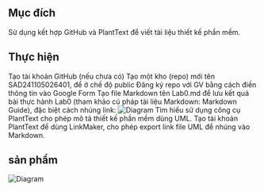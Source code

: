 ## Mục đích
Sử dụng kết hợp GitHub và PlantText để viết tài liệu thiết kế phần mềm.
## Thực hiện
Tạo tài khoản GitHub (nếu chưa có)
Tạo một kho (repo) mới tên SAD241105026401, để ở chế độ public
Đăng ký repo với GV bằng cách điền thông tin vào Google Form
Tạo file Markdown tên Lab0.md để lưu kết quả bài thực hành Lab0 (tham khảo cú pháp tài liệu Markdown: Markdown Guide), đặc biệt cách nhúng link:
![Diagram](http://www.plantuml.com/plantuml/png/encoded-diagram-text)
Tìm hiểu sử dụng công cụ PlantText cho phép mô tả thiết kế phần mềm dùng UML.
Tạo tài khoản PlantText để dùng LinkMaker, cho phép export link file UML để nhúng vào Markdown.

## sản phẩm
![Diagram](https://www.planttext.com/api/plantuml/png/r9A_Ji907CVtFiLlXCI-G6C8YIIGW5ED-qahlQIz8_Gm4CB4v60Yet6Hk94uwMHZ78uNwHFu2lxQNjixq3Wns85otz-_p_Tt_Ke-sx4W4p6DGciOaZY6NfhS3LtA0ci1ODaGoMStJTOEK2Po8S242xbb3hXYGjae5zb8FispAWSwHFYv5gR9urZB0jYjToiswikFVY1VIJwfqKHzvaUxUvecgmYFImLIvq2DKeira40ONTUmX7nXPmXyMsO3Y41keyfaevbfixAua2g4BfKRVacnluPGYt_iv2fD7ixb6pDMuANlcxbXVsbLeu7RDXZ6DOA3MDjdNdPlri4LygBR0kVXewOBdnNd35fCEJMY4UcvXN33gGUZW7O8xcB0nzWjWrIz2-6mDUg5DA2nE5K4BGYAFx7MMWH-fE8DzTRwTob1lpxx3Rx4vGnhTM2iGmOTk5o3RRTARASqPYaXYvLvZevcLI1cUJ7cfzqVR_dcxZhKZnhPpp-ybJh20ZBEdQXX9x1dAJlkZTFRNuUS2F0moUL64dhhpuzz_KOq9tKgHyPW5IllpQe_d6y0003__mC0)
